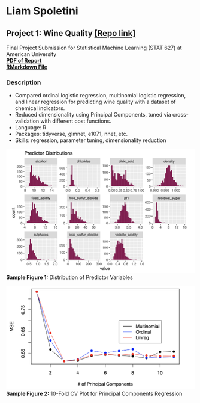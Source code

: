 # Liam Spoletini

## Project 1: Wine Quality [[Repo link]](https://github.com/Lspoletini/WineHearts)
Final Project Submission for Statistical Machine Learning (STAT 627) at American University   
[**PDF of Report**](https://github.com/Lspoletini/WineHearts/blob/main/R/WineQuality.pdf)  
[**RMarkdown File**](https://github.com/Lspoletini/WineHearts/blob/main/R/WineQuality.Rmd)    

### Description
- Compared ordinal logistic regression, multinomial logistic regression, and linear regression for predicting wine quality with a dataset of chemical indicators.
- Reduced dimensionality using Principal Components, tuned via cross-validation with different cost functions.
- Language: R
- Packages: tidyverse, glmnet, e1071, nnet, etc.
- Skills: regression, parameter tuning, dimensionality reduction

![](/images/Screen%20Shot%202022-08-10%20at%201.18.30%20PM.png)
**Sample Figure 1:** Distribution of Predictor Variables

![](/images/Screen%20Shot%202022-08-10%20at%201.19.02%20PM.png)
**Sample Figure 2:** 10-Fold CV Plot for Principal Components Regression
